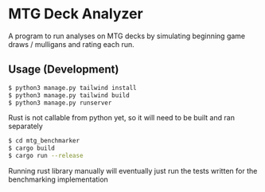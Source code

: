 # MTG Deck Analyzer

A program to run analyses on MTG decks by simulating beginning game draws / mulligans and rating each run.

## Usage (Development)
```bash
$ python3 manage.py tailwind install
$ python3 manage.py tailwind build
$ python3 manage.py runserver
```

Rust is not callable from python yet, so it will need to be built and ran separately
```bash
$ cd mtg_benchmarker
$ cargo build
$ cargo run --release
```
Running rust library manually will eventually just run the tests written for the benchmarking implementation
